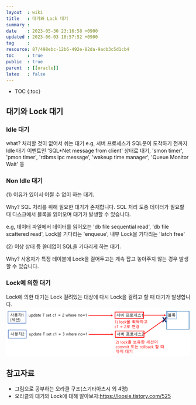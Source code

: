 ```yaml
---
layout  : wiki
title   : 대기와 Lock 대기
summary : 
date    : 2023-05-30 23:16:58 +0900
updated : 2023-06-03 10:57:52 +0900
tag     : 
resource: 87/498ebc-12b6-492e-82da-9adb3c5d1cb4
toc     : true
public  : true
parent  : [[oracle]]
latex   : false
---
```

* TOC
{:toc}

## 대기와 Lock 대기

### Idle 대기
what? 
처리할 것이 없어서 쉬는 대기
 e.g, 서버 프로세스가 SQL문이 도착하기 전까지 Idle 대기 이벤트인 'SQL*Net message from client'  상태로 대기, 'smon timer', 'pmon timer', 'rdbms ipc message', 'wakeup time manager', 'Queue Monitor Wait' 등

### Non Idle 대기
(1) 이유가 있어서 어쩔 수 없이 하는 대기. 

Why? SQL 처리를 위해 필요한 대기가 존재합니다. SQL 처리 도중 데이터가 필요할 때 디스크에서 블록을 읽어오며 대기가 발생할 수 있습니다.

e.g, 데이터 파일에서 데이터를 읽어오는 'db file sequential read', 'db file scattered read', Lock을 기다리는 'enqueue', 내부 Lock을 기다리는 'latch free'

(2) 이상 상태 등 쓸데없이 SQL을 기다리게 하는 대기.

Why? 사용자가 특정 테이블에 Lock을 걸어두고는 계속 잡고 놓아주지 않는 경우 발생할 수 있습니다. 

### Lock에 의한 대기
Lock에 의한 대기는 Lock 걸려있는 대상에 다시 Lock을 걸려고 할 때 대기가 발생합니다.
![image]( /resource/87/498ebc-12b6-492e-82da-9adb3c5d1cb4/242753488-5776d139-4ad2-4635-8e72-e381800d4af6.png)

## 참고자료
- 그림으로 공부하는 오라클 구조(스기타아츠시 외 4명)
- 오라클의 대기와 Lock에 대해 알아보자:<https://loosie.tistory.com/525>
